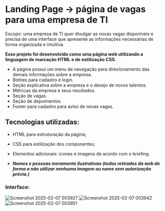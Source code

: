 # Landing Page -> página de vagas para uma empresa de TI
Escopo: uma empresa de TI quer divulgar as novas vagas disponíveis e precisa de uma interface que apresente as informações necessárias de forma organizada e intuitiva. 

**Esse projeto foi desenvolvido como uma página web utilizando a linguagem de marcação HTML e de estilização CSS.**

- A página possui um menu de navegação para direcionamento das demais informações sobre a empresa. 
- Botões para cadastro e login.
- Seção explicativa sobre a empresa e o desejo de novos talentos.
- Métricas da empresa e seus resultados.
- Seção de vagas.
- Seção de depoimentos.
- Footer para cadastro para aviso de novas vagas. 

## Tecnologias utilizadas: 
- HTML para estruturação da página;
- CSS para estilização dos componentes;

- Elementos adicionais: icones e imagens de acordo com o briefing.
- ***Nomes e pessoas meramente ilustrativas (todos retirados da web de forma a não utilizar nenhuma imagem ou nome sem autorização prévia.)***
  
### Interface:

![Screenshot 2025-02-07 003927](https://github.com/user-attachments/assets/4bcfc82d-ca2e-4791-b0c4-5dbe95f64158)
![Screenshot 2025-02-07 003942](https://github.com/user-attachments/assets/44120e0d-6dbc-4538-b780-5e16ee4fab68)
![Screenshot 2025-02-07 003951](https://github.com/user-attachments/assets/03fdf91a-d074-438d-a696-5d4616c00790)
